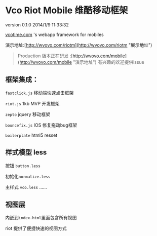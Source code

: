 # Vco Riot Mobile 维酷移动框架  #

version 0.1.0 2014/1/9 11:33:32 

[vcotime.com](http://vcotime.com) 's webapp framework for mobiles

演示地址:[http://wvovo.com/riotm](http://wvovo.com/riotm "展示地址")

> Production 版本正在研发  :[http://wvovo.com/mobile](http://wvovo.com/mobile "演示地址") 有兴趣的欢迎提供issue

## 框架集成： ##

`fastclick.js` 移动端快速点击框架

`riot.js` 1kb MVP 开发框架

`zepto` jquery 移动框架

`bouncefix.js` IOS 修复拖动bug框架

`boilerplate` html5 resset

## 样式模型 less ##

按钮 `button.less`  

初始化`normalize.less`

主样式 `vco.less`
......

## 视图层 ##
内嵌到`index.html`里面包含所有视图 

riot 提供了便捷快速的视图方式
